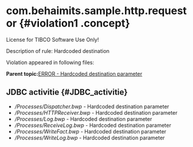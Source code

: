 # com.behaimits.sample.http.requestor {#violation1 .concept}

License for TIBCO Software Use Only!

Description of rule: Hardcoded destination

Violation appeared in following files:

**Parent topic:**[ERROR - Hardcoded destination parameter](../../../qa/rules/ERROR_-_Hardcoded_destination_parameter.md)

## JDBC activitie {#JDBC_activitie}

-   */Processes/Dispatcher.bwp* - Hardcoded destination parameter
-   */Processes/HTTPReceiver.bwp* - Hardcoded destination parameter
-   */Processes/Log.bwp* - Hardcoded destination parameter
-   */Processes/ReceiveLog.bwp* - Hardcoded destination parameter
-   */Processes/WriteFact.bwp* - Hardcoded destination parameter
-   */Processes/WriteLog.bwp* - Hardcoded destination parameter

